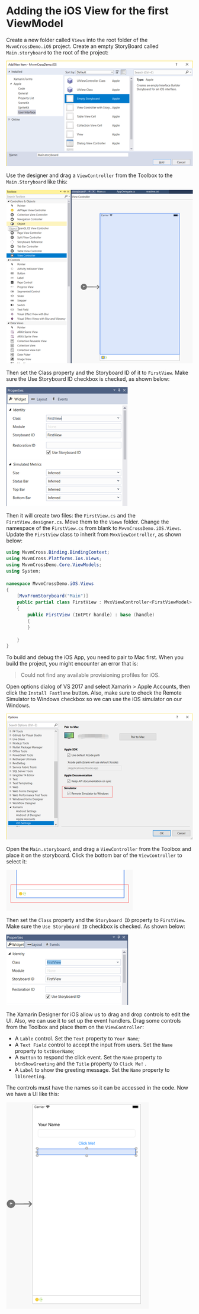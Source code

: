 # Adding the iOS View for the first ViewModel

Create a new folder called `Views` into the root folder of the `MvvmCrossDemo.iOS` project. Create an empty StoryBoard called `Main.storyboard` to the root of the project:

![](../.gitbook/assets/image%20%2838%29.png)

Use the designer and drag a `ViewController` from the Toolbox to the `Main.Storyboard` like this:

![](../.gitbook/assets/image%20%287%29.png)

Then set the Class property and the Storyboard ID of it to `FirstView`. Make sure the Use Storyboard ID checkbox is checked, as shown below:

![](../.gitbook/assets/image%20%2824%29.png)

Then it will create two files: the `FirstView.cs` and the `FirstView.designer.cs`. Move them to the `Views` folder. Change the namespace of the `FirstView.cs` from blank to `MvvmCrossDemo.iOS.Views`. Update the `FirstView` class to inherit from `MvxViewController`, as shown below:

```csharp
using MvvmCross.Binding.BindingContext;
using MvvmCross.Platforms.Ios.Views;
using MvvmCrossDemo.Core.ViewModels;
using System;

namespace MvvmCrossDemo.iOS.Views
{
    [MvxFromStoryboard("Main")]
    public partial class FirstView : MvxViewController<FirstViewModel>
    {
        public FirstView (IntPtr handle) : base (handle)
        {
        }

    }
}
```

To build and debug the iOS App, you need to pair to Mac first. When you build the project, you might encounter an error that is:

> Could not find any available provisioning profiles for iOS.

Open options dialog of VS 2017 and select Xamarin &gt; Apple Accounts, then click the `Install Fastlane` button. Also, make sure to check the Remote Simulator to Windows checkbox so we can use the iOS simulator on our Windows.

![](../.gitbook/assets/image%20%2815%29.png)

Open the `Main.storyboard`, and drag a `ViewController` from the Toolbox and place it on the storyboard. Click the bottom bar of the `ViewController` to select it:

![](../.gitbook/assets/image%20%2850%29.png)

Then set the `Class` property and the `Storyboard ID` property to `FirstView`. Make sure the `Use Storyboard ID` checkbox is checked. As shown below:

![](../.gitbook/assets/image%20%2825%29.png)

The Xamarin Designer for iOS allow us to drag and drop controls to edit the UI. Also, we can use it to set up the event handlers. Drag some controls from the Toolbox and place them on the `ViewController`:

* A `Lable` control. Set the `Text` property to `Your Name`; 
* A `Text Field` control to accept the input from users. Set the `Name` property to `txtUserName`; 
* A `Button` to respond the click event. Set the `Name` property to `btnShowGreeting` and the `Title` property to `Click Me!` .
* A `Label` to show the greeting message. Set the `Name` property to `lblGreeting`.

The controls must have the names so it can be accessed in the code. Now we have a UI like this:

![](../.gitbook/assets/image%20%2837%29.png)

